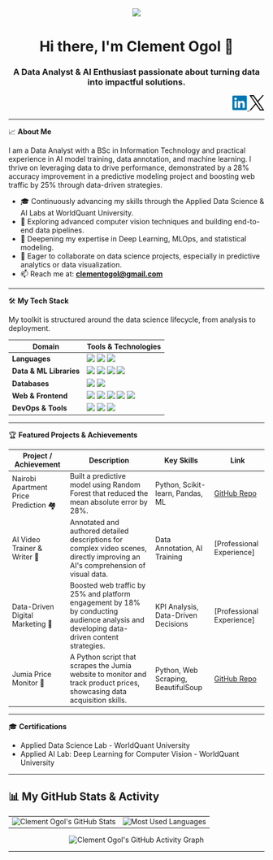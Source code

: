 <!-- 
Hello! This profile is crafted to showcase my journey in data science and AI. 
Feel free to use it as inspiration.
-->

<!-- Header Section -->

<div id="header" align="center">
  <!-- GIF size reduced -->
  <img src="https://media.giphy.com/media/M9gbBd9nbDrOTu1Mqx/giphy.gif" width="100"/>

  <h1 align="center">Hi there, I'm Clement Ogol 👋</h1>

  <h3 align="center">A Data Analyst & AI Enthusiast passionate about turning data into impactful solutions.</h3>

  <!-- Social Icons - size reduced -->

  <div align="right">
    <a href="https://www.linkedin.com/in/clementogol/" target="_blank">
      <img src="https://raw.githubusercontent.com/devicons/devicon/master/icons/linkedin/linkedin-original.svg" alt="Clement Ogol's LinkedIn" width="30" height="30" />
    </a>
    <a href="https://twitter.com/clem_zenith" target="_blank">
      <img src="https://raw.githubusercontent.com/devicons/devicon/master/icons/twitter/twitter-original.svg" alt="Clement Ogol's Twitter" width="30" height="30" />
    </a>
  </div>
</div>

---

📈 **About Me**

I am a Data Analyst with a BSc in Information Technology and practical experience in AI model training, data annotation, and machine learning. I thrive on leveraging data to drive performance, demonstrated by a 28% accuracy improvement in a predictive modeling project and boosting web traffic by 25% through data-driven strategies.

- 🎓 Continuously advancing my skills through the Applied Data Science & AI Labs at WorldQuant University.
- 🔭 Exploring advanced computer vision techniques and building end-to-end data pipelines.
- 🌱 Deepening my expertise in Deep Learning, MLOps, and statistical modeling.
- 🤝 Eager to collaborate on data science projects, especially in predictive analytics or data visualization.
- 📫 Reach me at: **clementogol@gmail.com**

---

🛠️ **My Tech Stack**

My toolkit is structured around the data science lifecycle, from analysis to deployment.

| Domain | Tools & Technologies |
|--------|----------------------|
| **Languages** | <a href="#"><img src="https://img.shields.io/badge/Python-3776AB?style=for-the-badge&logo=python&logoColor=white"></a> <a href="#"><img src="https://img.shields.io/badge/SQL-025E8C?style=for-the-badge&logo=postgresql&logoColor=white"></a> <a href="#"><img src="https://img.shields.io/badge/JavaScript-F7DF1E?style=for-the-badge&logo=javascript&logoColor=black"></a> |
| **Data & ML Libraries** | <a href="#"><img src="https://img.shields.io/badge/Pandas-150458?style=for-the-badge&logo=pandas&logoColor=white"></a> <a href="#"><img src="https://img.shields.io/badge/NumPy-013243?style=for-the-badge&logo=numpy&logoColor=white"></a> <a href="#"><img src="https://img.shields.io/badge/Scikit--learn-F7931E?style=for-the-badge&logo=scikit-learn&logoColor=white"></a> <a href="#"><img src="https://img.shields.io/badge/Jupyter-F37626?style=for-the-badge&logo=Jupyter&logoColor=white"></a> |
| **Databases** | <a href="#"><img src="https://img.shields.io/badge/MySQL-4479A1?style=for-the-badge&logo=mysql&logoColor=white"></a> <a href="#"><img src="https://img.shields.io/badge/PostgreSQL-336791?style=for-the-badge&logo=postgresql&logoColor=white"></a> |
| **Web & Frontend** | <a href="#"><img src="https://img.shields.io/badge/React-61DAFB?style=for-the-badge&logo=react&logoColor=black"></a> <a href="#"><img src="https://img.shields.io/badge/Next.js-000000?style=for-the-badge&logo=next.js&logoColor=white"></a> <a href="#"><img src="https://img.shields.io/badge/Tailwind%20CSS-06B6D4?style=for-the-badge&logo=tailwindcss&logoColor=white"></a> <a href="#"><img src="https://img.shields.io/badge/HTML5-E34F26?style=for-the-badge&logo=html5&logoColor=white"></a> <a href="#"><img src="https://img.shields.io/badge/CSS3-1572B6?style=for-the-badge&logo=css3&logoColor=white"></a> |
| **DevOps & Tools** | <a href="#"><img src="https://img.shields.io/badge/Git-F05032?style=for-the-badge&logo=git&logoColor=white"></a> <a href="#"><img src="https://img.shields.io/badge/GitHub-181717?style=for-the-badge&logo=github&logoColor=white"></a> <a href="#"><img src="https://img.shields.io/badge/Docker-2496ED?style=for-the-badge&logo=docker&logoColor=white"></a> |

---

🏆 **Featured Projects & Achievements**

| Project / Achievement | Description | Key Skills | Link |
|----------------------|-------------|------------|------|
| Nairobi Apartment Price Prediction 🏘️ | Built a predictive model using Random Forest that reduced the mean absolute error by 28%. | Python, Scikit-learn, Pandas, ML | [GitHub Repo](https://github.com/clementogol/nairobi_apartment_prediction) |
| AI Video Trainer & Writer 🎥 | Annotated and authored detailed descriptions for complex video scenes, directly improving an AI's comprehension of visual data. | Data Annotation, AI Training | [Professional Experience] |
| Data-Driven Digital Marketing 🚀 | Boosted web traffic by 25% and platform engagement by 18% by conducting audience analysis and developing data-driven content strategies. | KPI Analysis, Data-Driven Decisions | [Professional Experience] |
| Jumia Price Monitor 🛒 | A Python script that scrapes the Jumia website to monitor and track product prices, showcasing data acquisition skills. | Python, Web Scraping, BeautifulSoup | [GitHub Repo](https://github.com/clementogol/jumia-price-monitor) |

---

🎓 **Certifications**

- Applied Data Science Lab - WorldQuant University
- Applied AI Lab: Deep Learning for Computer Vision - WorldQuant University

---

## 📊 My GitHub Stats & Activity

<table>
  <tr>
    <td valign="top" width="55%">
      <img src="https://github-readme-stats.vercel.app/api?username=clementogol&show_icons=true&theme=vision-friendly-dark&include_all_commits=true&count_private=true" alt="Clement Ogol's GitHub Stats" height="210"/>
    </td>
    <td valign="top" width="45%">
      <img src="https://github-readme-stats.vercel.app/api/top-langs/?username=clementogol&layout=compact&langs_count=8&theme=vision-friendly-dark" alt="Most Used Languages" height="210"/>
    </td>
  </tr>
</table>

<!-- Enhanced Activity Graph (Not Clickable) -->
<div align="center">
  <img src="https://github-readme-activity-graph.vercel.app/graph?username=clementogol&theme=vision-friendly-dark&hide_border=true&area=true&custom_title=Contribution%20Activity%20(Last%20Year)" alt="Clement Ogol's GitHub Activity Graph" />
</div>

---
